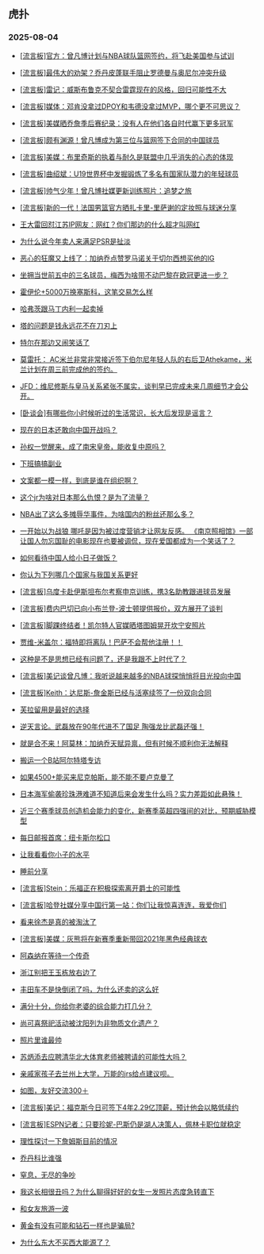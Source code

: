 ## 虎扑 
### 2025-08-04

+ [[流言板]官方：曾凡博计划与NBA球队篮网签约，将飞赴美国参与试训](https://bbs.hupu.com/634112765.html)

+ [[流言板]最伟大的劝架？乔丹皮蓬联手阻止罗德曼与奥尼尔冲突升级](https://bbs.hupu.com/634114306.html)

+ [[流言板]雷记：威斯布鲁克不契合雷霆现在的风格，回归可能性不大](https://bbs.hupu.com/634116955.html)

+ [[流言板]媒体：邓肯没拿过DPOY和韦德没拿过MVP，哪个更不可思议？](https://bbs.hupu.com/634113480.html)

+ [[流言板]美媒晒乔詹季后赛纪录：没有人在他们各自时代赢下更多冠军](https://bbs.hupu.com/634113356.html)

+ [[流言板]颇有渊源！曾凡博成为第三位与篮网签下合同的中国球员](https://bbs.hupu.com/634115919.html)

+ [[流言板]美媒：布里奇斯的执着与耐久是联盟中几乎消失的心态的体现](https://bbs.hupu.com/634115731.html)

+ [[流言板]曲绍斌：U19世界杯中发掘锻炼了多名有国家队潜力的年轻球员](https://bbs.hupu.com/634115631.html)

+ [[流言板]帅气少年！曾凡博社媒更新训练照片：追梦之旅](https://bbs.hupu.com/634116181.html)

+ [[流言板]新的一代！法国男篮官方晒扎卡里-里萨谢的定妆照与球迷分享](https://bbs.hupu.com/634113668.html)

+ [王大雷回怼江苏IP网友：网红？你们那边的什么超才叫网红](https://bbs.hupu.com/634113118.html)

+ [为什么说今年卖人来满足PSR是扯淡](https://bbs.hupu.com/634109295.html)

+ [恶心的狂魔又上线了：加纳乔点赞罗马诺关于切尔西想买他的IG](https://bbs.hupu.com/634109379.html)

+ [坐拥当世前五中的三名球员，梅西为啥带不动巴黎在欧冠更进一步？](https://bbs.hupu.com/634109491.html)

+ [霍伊伦+5000万换塞斯科，这笔交易怎么样](https://bbs.hupu.com/634109451.html)

+ [哈弗茨跟马丁内利一起卖掉](https://bbs.hupu.com/634109549.html)

+ [塔的问题是钱永远花不在刀刃上](https://bbs.hupu.com/634109568.html)

+ [特尔在那边又闹笑话了](https://bbs.hupu.com/634115849.html)

+ [莫雷托： AC米兰非常非常接近签下伯尔尼年轻人队的右后卫Athekame，米兰计划在周三前完成他的签约。](https://bbs.hupu.com/634113200.html)

+ [JFD：维尼修斯与皇马关系紧张不属实，谈判早已完成未来几周细节才会公开。](https://bbs.hupu.com/634115072.html)

+ [[卧谈会]有哪些你小时候听过的生活常识，长大后发现是谣言？](https://bbs.hupu.com/634116166.html)

+ [现在的日本还敢向中国开战吗？](https://bbs.hupu.com/634115509.html)

+ [孙权一觉醒来，成了南宋皇帝，能收复中原吗？](https://bbs.hupu.com/634114456.html)

+ [下班搞搞副业](https://bbs.hupu.com/634115512.html)

+ [文案都一模一样，到底是谁在组织啊？](https://bbs.hupu.com/634115985.html)

+ [这个jr为啥对日本那么仇恨？是为了流量？](https://bbs.hupu.com/634117457.html)

+ [NBA出了这么多摊辱华事件，为啥国内的粉丝还那么多？](https://bbs.hupu.com/634114192.html)

+ [一开始以为战狼 哪吒是因为被过度营销才让网友反感。 《南京照相馆》一部让国人勿忘国耻的电影现在也要被调侃，现在爱国都成为一个笑话了？](https://bbs.hupu.com/634116163.html)

+ [如何看待中国人给小日子做饭？](https://bbs.hupu.com/634114825.html)

+ [你认为下列哪几个国家与我国关系更好](https://bbs.hupu.com/634112848.html)

+ [[流言板]乌度卡赴伊斯坦布尔考察申京训练，携3名助教跟进球员发展](https://bbs.hupu.com/634117508.html)

+ [[流言板]费内巴切已向小布兰登-波士顿提供报价，双方展开了谈判](https://bbs.hupu.com/634117127.html)

+ [[流言板]脚踝终结者！凯尔特人官媒晒塔图姆晃开坎宁安照片](https://bbs.hupu.com/634117600.html)

+ [贾维-米盖尔：福特即将离队！巴萨不会帮他注册！！](https://bbs.hupu.com/634114864.html)

+ [这种是不是思想已经有问题了，还是我跟不上时代了？](https://bbs.hupu.com/634117039.html)

+ [[流言板]美记谈曾凡博：我听说越来越多的NBA球探悄悄将目光投向中国](https://bbs.hupu.com/634118760.html)

+ [[流言板]Keith：达尼斯-詹金斯已经与活塞续签了一份双向合同](https://bbs.hupu.com/634117436.html)

+ [芙拉留用是最好的选择](https://bbs.hupu.com/634112499.html)

+ [逆天言论。武磊放在90年代进不了国足 陶强龙比武磊还强！](https://bbs.hupu.com/634110622.html)

+ [就是合不来！阿莫林：加纳乔天赋异禀，但有时候不顺利你无法解释](https://bbs.hupu.com/634113883.html)

+ [搬运一个B站阿尔特塔专访](https://bbs.hupu.com/634115125.html)

+ [如果4500+能买来尼克帕斯，能不能不要卢克曼了](https://bbs.hupu.com/634113195.html)

+ [日本海军偷袭珍珠港难道不知道后来会发生什么吗？实力差距如此悬殊！](https://bbs.hupu.com/634115508.html)

+ [近三个赛季球员创造机会能力的变化，新赛季英超四强间的对比，预期威胁模型](https://bbs.hupu.com/634114255.html)

+ [每日邮报首席：纽卡斯尔松口](https://bbs.hupu.com/634115545.html)

+ [让我看看你小子的水平](https://bbs.hupu.com/634117821.html)

+ [睡前分享](https://bbs.hupu.com/634117776.html)

+ [[流言板]Stein：乐福正在积极探索离开爵士的可能性](https://bbs.hupu.com/634119217.html)

+ [[流言板]哈登社媒分享中国行第一站：你们让我惊喜连连，我爱你们](https://bbs.hupu.com/634119271.html)

+ [看来徐杰是真的被淘汰了](https://bbs.hupu.com/634116829.html)

+ [[流言板]美媒：灰熊将在新赛季重新带回2021年黑色经典球衣](https://bbs.hupu.com/634119396.html)

+ [阿森纳在等待一个传奇](https://bbs.hupu.com/634113823.html)

+ [浙江别把王玉栋放右边了](https://bbs.hupu.com/634116265.html)

+ [丰田车不是快倒闭了吗，为什么还卖的这么好](https://bbs.hupu.com/634117327.html)

+ [满分十分，你给你老婆的综合能力打几分？](https://bbs.hupu.com/634118511.html)

+ [尚可喜祭祀活动被沈阳列为非物质文化遗产？](https://bbs.hupu.com/634117758.html)

+ [照片里谁最帅](https://bbs.hupu.com/634116606.html)

+ [苏炳添去应聘清华北大体育老师被聘请的可能性大吗？](https://bbs.hupu.com/634117218.html)

+ [亲戚家孩子去兰州上大学，万能的jrs给点建议呗。](https://bbs.hupu.com/634117088.html)

+ [如图，友好交流300＋](https://bbs.hupu.com/634116560.html)

+ [[流言板]美记：福克斯今日可签下4年2.29亿顶薪，预计他会以略低续约](https://bbs.hupu.com/634120232.html)

+ [[流言板]ESPN记者：只要珍妮-巴斯仍是湖人决策人，佩林卡职位就稳定](https://bbs.hupu.com/634120153.html)

+ [理性探讨一下詹姆斯目前的情况](https://bbs.hupu.com/634117530.html)

+ [乔丹科比谁强](https://bbs.hupu.com/634117772.html)

+ [窒息，无尽的争吵](https://bbs.hupu.com/634120209.html)

+ [我这长相很丑吗？为什么聊得好好的女生一发照片态度急转直下](https://bbs.hupu.com/634118202.html)

+ [和女友旅游一波](https://bbs.hupu.com/634118138.html)

+ [黄金有没有可能和钻石一样也是骗局?](https://bbs.hupu.com/634117494.html)

+ [为什么东大不买西大能源了？](https://bbs.hupu.com/634119022.html)

